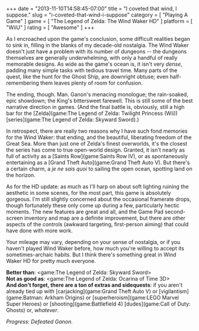 +++
date = "2013-11-10T14:58:45-07:00"
title = "I coveted that wind, I suppose."
slug = "i-coveted-that-wind-i-suppose"
category = [ "Playing A Game" ]
game = [ "The Legend of Zelda: The Wind Waker HD" ]
platform = [ "WiiU" ]
rating = [ "Awesome" ]
+++

As I encroached upon the game's conclusion, some difficult realities began to sink in, filling in the blanks of my decade-old nostalgia.  The Wind Waker doesn't just have a problem with its number of dungeons -- the dungeons themselves are generally underwhelming, with only a handful of really memorable designs.  As wide as the game's ocean is, it isn't very <i>dense</i>, padding many simple tasks with tedious travel time.  Many parts of the quest, like the hunt for the Ghost Ship, are downright obtuse; even half-remembering them leaves plenty of room for confusion.

The ending, though.  Man.  Ganon's menacing monologue; the rain-soaked, epic showdown; the King's bittersweet farewell.  This is still some of the best narrative direction in games.  (And the final battle is, obviously, still a high bar for the [Zelda](game:The Legend of Zelda: Twilight Princess (Wii)) [series](game:The Legend of Zelda: Skyward Sword).)

In retrospect, there are really two reasons why I have such fond memories for the Wind Waker: that ending, and the beautiful, liberating freedom of the Great Sea.  More than just one of Zelda's finest overworlds, it's the closest the series has come to true open-world design.  Granted, it isn't nearly as full of activity as a [Saints Row](game:Saints Row IV), or as spontaneously entertaining as a [Grand Theft Auto](game:Grand Theft Auto V).  But there's a certain charm, a <i>je ne sais quoi</i> to sailing the open ocean, spotting land on the horizon.

As for the HD update: as much as I'll harp on about soft lighting ruining the aesthetic in some scenes, for the most part, this game is absolutely gorgeous.  I'm still slightly concerned about the occasional framerate drops, though fortunately these only come up during a few, particularly hectic moments.  The new features are great and all, and the Game Pad second-screen inventory and map are a definite improvement, but there are other aspects of the controls (awkward targeting, first-person aiming) that could have done with more work.

Your mileage may vary, depending on your sense of nostalgia, or if you haven't played Wind Waker before, how much you're willing to accept its sometimes-archaic habits.  But I think there's something great in Wind Waker HD for pretty much everyone.

<b>Better than</b>: <game:The Legend of Zelda: Skyward Sword>  
<b>Not as good as</b>: <game:The Legend of Zelda: Ocarina of Time 3D>  
<b>And don't forget, there are a ton of extras and sidequests</b>: if you aren't already tied up with [carjacking](game:Grand Theft Auto V) or [vigilantism](game:Batman: Arkham Origins) or [superheroism](game:LEGO Marvel Super Heroes) or [shooting](game:Battlefield 4) [dudes](game:Call of Duty: Ghosts) or, <i>whatever</i>.

<i>Progress: Defeated Ganon.</i>